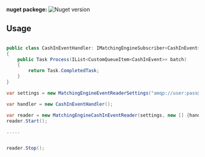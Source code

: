 **nuget packege:** ![Nuget version](https://img.shields.io/nuget/v/MyJetWallet.MatchingEngine.EventReader?label=MyJetWallet.MatchingEngine.EventReader&style=social)

## Usage

```csharp

public class CashInEventHandler: IMatchingEngineSubscriber<CashInEvent>
{
    public Task Process(IList<CustomQueueItem<CashInEvent>> batch)
    {
        return Task.CompletedTask;
    }
}

var settings = new MatchingEngineEventReaderSettings("amqp://user:pass@rabbit:5672", "my-queue-name");

var handler = new CashInEventHandler();

var reader = new MatchingEngineCashInEventReader(settings, new [] {handler}, logfactory.CreateLog<MatchingEngineCashInEventReader>());
reader.Start();

.....


reader.Stop();

```
